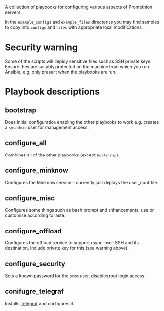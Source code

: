 A collection of playbooks for configuring various aspects of Promethion servers.

In the `example_configs` and `example_files` directories you may find samples to copy into `configs` and `files` with appropriate local modifications.

# Security warning

Some of the scripts will deploy sensitive files such as SSH private keys. Ensure they are suitably protected on the machine from which you run Ansible, e.g. only present when the playbooks are run.

# Playbook descriptions

## bootstrap

Does initial configuration enabling the other playbooks to work e.g. creates a `sysadmin` user for management access.

## configure_all

Combines all of the other playbooks (except `bootstrap`).

## configure_minknow

Configures the Minknow service - currently just deploys the user_conf file.

## configure_misc

Configures some things such as bash prompt and enhancements, use or customise according to taste.

## configure_offload

Configures the offload service to support rsync-over-SSH and its destination, include private key for this (see warning above).

## configure_security

Sets a known password for the `prom` user, disables root login access.

## conifugre_telegraf

Installs [Telegraf](https://www.influxdata.com/time-series-platform/telegraf/) and configures it.

